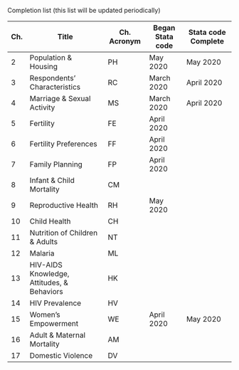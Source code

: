 Completion list (this list will be updated periodically)


Ch.	|Title |Ch. Acronym |	Began Stata code| Stata code Complete|
|-|-------|--|------|-----|
|2|Population & Housing|	PH| May 2020 | May 2020
|3|	Respondents’ Characteristics|	RC|	March 2020| April 2020
|4|	Marriage & Sexual Activity |MS | March 2020 | April 2020		
|5|	Fertility	|FE| April 2020|			
|6|	Fertility Preferences	|FF	|	April 2020 |
|7|Family Planning	|FP| April 2020 |		
|8|	Infant & Child Mortality	|CM	|	
|9|	Reproductive Health	|RH|May 2020|
|10|	Child Health	|CH|	
|11|	Nutrition of Children & Adults|	NT|
|12|	Malaria	|ML|	
|13|	HIV-AIDS Knowledge, Attitudes, & Behaviors	|HK	|	
|14|	HIV Prevalence	|HV|	
|15|	Women’s Empowerment	|WE| April 2020	|	May 2020|
|16|	Adult & Maternal Mortality	|AM|	
|17|	Domestic Violence	|DV|		



